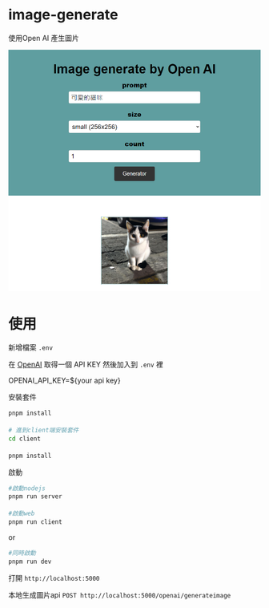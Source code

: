 # image-generate

使用Open AI 產生圖片

![image](https://raw.githubusercontent.com/nick12003/image-generate/main/intro.png)

# 使用

新增檔案 `.env` 

在 [OpenAI](https://beta.openai.com/)  取得一個 API KEY 然後加入到 `.env` 裡

OPENAI_API_KEY=${your api key}

安裝套件

```bash
pnpm install

# 進到client端安裝套件
cd client 

pnpm install
```

啟動

```bash
#啟動nodejs
pnpm run server

#啟動web
pnpm run client
```

or

```bash
#同時啟動
pnpm run dev
```

打開 `http://localhost:5000` 

本地生成圖片api `POST http://localhost:5000/openai/generateimage`
